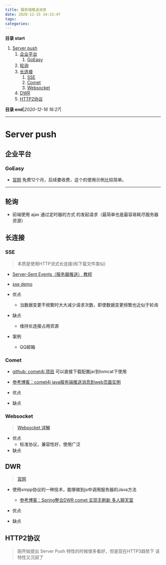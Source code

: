 ```yaml
---
title: 服务端推送消息
date: 2020-12-15 14:15:47
tags: 
categories: 
---
```


**目录 start**

1. [Server push](#server-push)
    1. [企业平台](#企业平台)
        1. [GoEasy](#goeasy)
    1. [轮询](#轮询)
    1. [长连接](#长连接)
        1. [SSE](#sse)
        1. [Comet](#comet)
        1. [Websocket](#websocket)
    1. [DWR](#dwr)
    1. [HTTP2协议](#http2协议)

**目录 end**|_2020-12-16 16:27_|
****************************************
# Server push

## 企业平台

### GoEasy
- [官网](http://goeasy.io/cn/started) 免费12个月，后续要收费，这个的使用示例比较简单。

************************

## 轮询
- 前端使用 ajax 通过定时器的方式 的发起请求（最简单也是最容易耗尽服务器资源）

## 长连接

### SSE
> 本质是使用HTTP流式长连接(和下载文件类似)

- [Server-Sent Events（服务器推送） 教程](https://blog.p2hp.com/archives/7660)
- [sse demo](https://github.com/jokerwangJL/ssedemo)

- 优点
    - 当数据变更不频繁时大大减少请求次数，即使数据变更频繁也近似于轮询
- 缺点
    - 维持长连接占用资源
- 案例
    - QQ邮箱

### Comet
- [github: comet4j 项目](https://github.com/jwangkun/comet4j) 可以直接下载配置jar到tomcat下使用
- [参考博客：comet4j java服务端推送消息到web页面实例](http://blog.csdn.net/shadowsick/article/details/9014139)

- 优点
- 缺点

### Websocket
> [Websocket 详解](/Skills/Network/Network.md#websocket)

- 优点
    - 标准协议，兼容性好，使用广泛
- 缺点

## DWR
> [官网](http://directwebremoting.org/dwr/index.html)

- 使用xmpp协议的一种技术，能够做到js中调用服务器的Java方法
	-  [参考博客：Spring整合DWR comet 实现无刷新 多人聊天室](http://www.cnblogs.com/hoojo/archive/2011/06/08/2075201.html#top)

- 优点
- 缺点

## HTTP2协议
> 刚开始提出 Server Push 特性的时候很多看好，但是现在HTTP3趋势下 该特性又沉寂了
